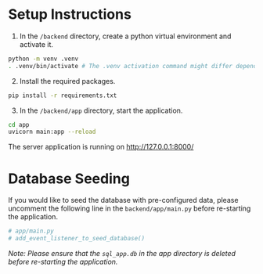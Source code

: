 # Setup Instructions

1. In the `/backend` directory, create a python virtual environment and activate it.

```bash
python -m venv .venv
. .venv/bin/activate # The .venv activation command might differ depending on your operating system
```

2. Install the required packages.

```bash
pip install -r requirements.txt
```

3. In the `/backend/app` directory, start the application.

```bash
cd app
uvicorn main:app --reload
```
The server application is running on http://127.0.0.1:8000/

# Database Seeding

If you would like to seed the database with pre-configured data, please uncomment the following line in the `backend/app/main.py` before re-starting the application.

```python
# app/main.py
# add_event_listener_to_seed_database()
```

_Note: Please ensure that the `sql_app.db` in the app directory is deleted before re-starting the application._
